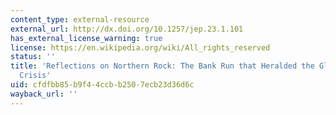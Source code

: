 ```yaml
---
content_type: external-resource
external_url: http://dx.doi.org/10.1257/jep.23.1.101
has_external_license_warning: true
license: https://en.wikipedia.org/wiki/All_rights_reserved
status: ''
title: 'Reflections on Northern Rock: The Bank Run that Heralded the Global Financial
  Crisis'
uid: cfdfbb85-b9f4-4ccb-b250-7ecb23d36d6c
wayback_url: ''
---
```

